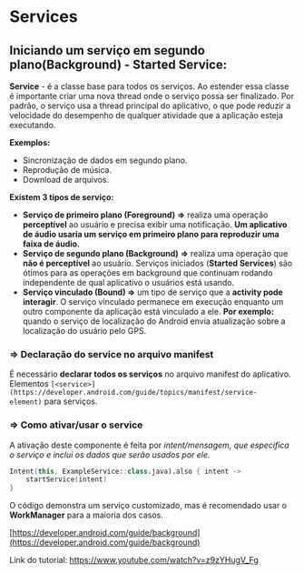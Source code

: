 # Services

## Iniciando um serviço em segundo plano(Background) - Started Service:

**Service** - é a classe base para todos os serviços. Ao estender essa classe é importante criar uma nova thread onde o serviço possa ser finalizado. Por padrão, o serviço usa a thread principal do aplicativo, o que pode reduzir a velocidade do desempenho de qualquer atividade que a aplicação esteja executando.

**Exemplos:**

- Sincronização de dados em segundo plano.
- Reprodução de música.
- Download de arquivos.

**Existem 3 tipos de serviço:**

- **Serviço de primeiro plano (Foreground)** **⇒** realiza uma operação **perceptível** ao usuário e precisa exibir uma notificação. **Um aplicativo de áudio usaria um serviço em primeiro plano para reproduzir uma faixa de áudio.**
- **Serviço de segundo plano (Background)** **⇒** realiza uma operação que **não é perceptível** ao usuário. Serviços iniciados (**Started Services**) são ótimos para as operações em background que continuam rodando independente de qual aplicativo o usuários está usando.
- **Serviço vinculado (Bound) ⇒** um tipo de serviço que a **activity pode interagir**. O serviço vinculado permanece em execução enquanto um outro componente da aplicação está vinculado a ele. **Por exemplo:** quando o serviço de localização do Android envia atualização sobre a localização do usuário pelo GPS.

### **⇒ Declaração do service no arquivo manifest**

É necessário **declarar todos os serviços** no arquivo manifest do aplicativo. Elementos `[<service>](https://developer.android.com/guide/topics/manifest/service-element)` para serviços.

### **⇒ Como ativar/usar o service**

A ativação deste componente é feita por *intent/mensagem, que especifica o serviço e inclui os dados que serão usados por ele.*

```kotlin
Intent(this, ExampleService::class.java).also { intent ->
    startService(intent)
}
```

O código demonstra um serviço customizado, mas é recomendado usar o **WorkManager** para a maioria dos casos.

[https://developer.android.com/guide/background](https://developer.android.com/guide/background)

Link do tutorial: https://www.youtube.com/watch?v=z9zYHugV_Fg
